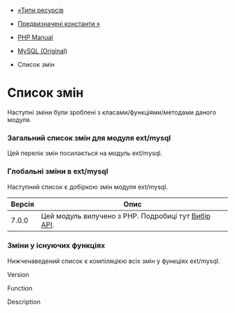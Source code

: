 - [«Типи ресурсів](mysql.resources.md)
- [Предвизначені константи »](mysql.constants.md)

- [PHP Manual](index.md)
- [MySQL (Original)](book.mysql.md)
-   Список змін

# Список змін

Наступні зміни були зроблені з класами/функціями/методами
даного модуля.

### Загальний список змін для модуля ext/mysql

Цей перелік змін посилається на модуль ext/mysql.

### Глобальні зміни в ext/mysql

Наступний список є добіркою змін модуля ext/mysql.

| Версія | Опис                                                                             |
| ------ | -------------------------------------------------------------------------------- |
| 7.0.0  | Цей модуль вилучено з PHP. Подробиці тут [Вибір API](mysqlinfo.api.choosing.md). |

### Зміни у існуючих функціях

Нижченаведений список є компіляцією всіх змін у функціях
ext/mysql.

Version

Function

Description
